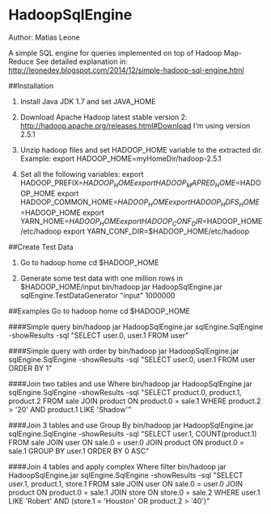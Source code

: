 HadoopSqlEngine
===============
Author: Matias Leone

A simple SQL engine for queries implemented on top of Hadoop Map-Reduce
See detailed explanation in: http://leonedev.blogspot.com/2014/12/simple-hadoop-sql-engine.html


##Installation
1) Install Java JDK 1.7 and set JAVA_HOME

2) Download Apache Hadoop latest stable version 2: http://hadoop.apache.org/releases.html#Download
   I'm using version 2.5.1
	
3) Unzip hadoop files and set HADOOP_HOME variable to the extracted dir. 
Example:
export HADOOP_HOME=myHomeDir/hadoop-2.5.1
	
4) Set all the following variables:
export HADOOP_PREFIX=$HADOOP_HOME
export HADOOP_MAPRED_HOME=$HADOOP_HOME
export HADOOP_COMMON_HOME=$HADOOP_HOME
export HADOOP_HDFS_HOME=$HADOOP_HOME
export YARN_HOME=$HADOOP_HOME
export HADOOP_CONF_DIR=$HADOOP_HOME/etc/hadoop
export YARN_CONF_DIR=$HADOOP_HOME/etc/hadoop



##Create Test Data
1) Go to hadoop home
cd $HADOOP_HOME

2) Generate some test data with one million rows in $HADOOP_HOME/input
bin/hadoop jar HadoopSqlEngine.jar sqlEngine.TestDataGenerator "input" 1000000


##Examples
Go to hadoop home
cd $HADOOP_HOME

####Simple query
bin/hadoop jar HadoopSqlEngine.jar sqlEngine.SqlEngine -showResults -sql "SELECT user.0, user.1 FROM user"

####Simple query with order by
bin/hadoop jar HadoopSqlEngine.jar sqlEngine.SqlEngine -showResults -sql "SELECT user.0, user.1 FROM user ORDER BY 1"

####Join two tables and use Where
bin/hadoop jar HadoopSqlEngine.jar sqlEngine.SqlEngine -showResults -sql "SELECT product.0, product.1, product.2 FROM sale JOIN product ON product.0 = sale.1 WHERE product.2 > '20' AND product.1 LIKE 'Shadow'"

####Join 3 tables and use Group By
bin/hadoop jar HadoopSqlEngine.jar sqlEngine.SqlEngine -showResults -sql "SELECT user.1, COUNT(product.1) FROM sale JOIN user ON sale.0 = user.0 JOIN product ON product.0 = sale.1 GROUP BY user.1 ORDER BY 0 ASC"

####Join 4 tables and apply complex Where filter
bin/hadoop jar HadoopSqlEngine.jar sqlEngine.SqlEngine -showResults -sql "SELECT user.1, product.1, store.1 FROM sale JOIN user ON sale.0 = user.0 JOIN product ON product.0 = sale.1 JOIN store ON store.0 = sale.2 WHERE user.1 LIKE 'Robert' AND (store.1 = 'Houston' OR product.2 > '40')"










